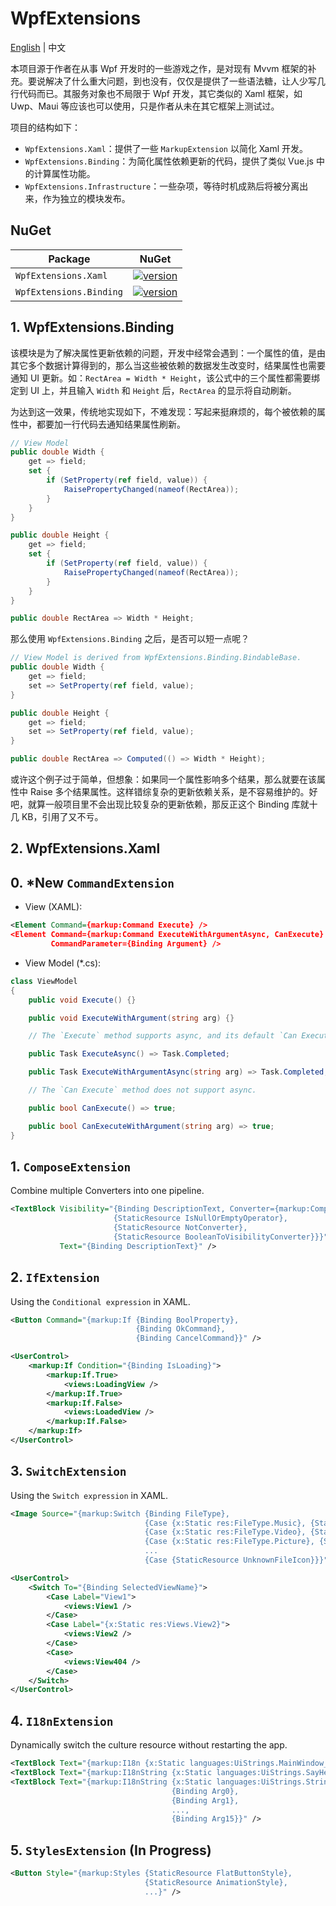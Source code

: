 # WpfExtensions

[English](./README.md) | 中文

本项目源于作者在从事 Wpf 开发时的一些游戏之作，是对现有 Mvvm 框架的补充。要说解决了什么重大问题，到也没有，仅仅是提供了一些语法糖，让人少写几行代码而已。其服务对象也不局限于 Wpf 开发，其它类似的 Xaml 框架，如 Uwp、Maui 等应该也可以使用，只是作者从未在其它框架上测试过。

项目的结构如下：

- `WpfExtensions.Xaml`：提供了一些 `MarkupExtension` 以简化 Xaml 开发。
- `WpfExtensions.Binding`：为简化属性依赖更新的代码，提供了类似 Vue.js 中的计算属性功能。
- `WpfExtensions.Infrastructure`：一些杂项，等待时机成熟后将被分离出来，作为独立的模块发布。

## NuGet

| Package                 | NuGet                                                                                                                   |
| ----------------------- | ----------------------------------------------------------------------------------------------------------------------- |
| `WpfExtensions.Xaml`    | [![version](https://img.shields.io/badge/version-1.2.0-brightgreen)](https://www.nuget.org/packages/WpfExtensions.Xaml) |
| `WpfExtensions.Binding` | [![version](https://img.shields.io/badge/version-0.1.1-orange)](https://www.nuget.org/packages/WpfExtensions.Binding)   |

## 1. WpfExtensions.Binding

该模块是为了解决属性更新依赖的问题，开发中经常会遇到：一个属性的值，是由其它多个数据计算得到的，那么当这些被依赖的数据发生改变时，结果属性也需要通知 UI 更新。如：`RectArea = Width * Height`，该公式中的三个属性都需要绑定到 UI 上，并且输入 `Width` 和 `Height` 后，`RectArea` 的显示将自动刷新。

为达到这一效果，传统地实现如下，不难发现：写起来挺麻烦的，每个被依赖的属性中，都要加一行代码去通知结果属性刷新。

```csharp
// View Model
public double Width {
    get => field;
    set {
        if (SetProperty(ref field, value)) {
            RaisePropertyChanged(nameof(RectArea));
        }
    }
}

public double Height {
    get => field;
    set {
        if (SetProperty(ref field, value)) {
            RaisePropertyChanged(nameof(RectArea));
        }
    }
}

public double RectArea => Width * Height;
```

那么使用 `WpfExtensions.Binding` 之后，是否可以短一点呢？

```csharp
// View Model is derived from WpfExtensions.Binding.BindableBase.
public double Width {
    get => field;
    set => SetProperty(ref field, value);
}

public double Height {
    get => field;
    set => SetProperty(ref field, value);
}

public double RectArea => Computed(() => Width * Height);
```

或许这个例子过于简单，但想象：如果同一个属性影响多个结果，那么就要在该属性中 Raise 多个结果属性。这样错综复杂的更新依赖关系，是不容易维护的。好吧，就算一般项目里不会出现比较复杂的更新依赖，那反正这个 Binding 库就十几 KB，引用了又不亏。

## 2. WpfExtensions.Xaml

## 0. **\*New** `CommandExtension`

- View (XAML):

```xml
<Element Command={markup:Command Execute} />
<Element Command={markup:Command ExecuteWithArgumentAsync, CanExecute}
         CommandParameter={Binding Argument} />
```

- View Model (\*.cs):

```csharp
class ViewModel
{
    public void Execute() {}

    public void ExecuteWithArgument(string arg) {}

    // The `Execute` method supports async, and its default `Can Execute` method will disable the command when it is busy.

    public Task ExecuteAsync() => Task.Completed;

    public Task ExecuteWithArgumentAsync(string arg) => Task.Completed;

    // The `Can Execute` method does not support async.

    public bool CanExecute() => true;

    public bool CanExecuteWithArgument(string arg) => true;
}
```

## 1. `ComposeExtension`

Combine multiple Converters into one pipeline.

```xml
<TextBlock Visibility="{Binding DescriptionText, Converter={markup:Compose
                       {StaticResource IsNullOrEmptyOperator},
                       {StaticResource NotConverter},
                       {StaticResource BooleanToVisibilityConverter}}}"
           Text="{Binding DescriptionText}" />
```

## 2. `IfExtension`

Using the `Conditional expression` in XAML.

```xml
<Button Command="{markup:If {Binding BoolProperty},
                            {Binding OkCommand},
                            {Binding CancelCommand}}" />
```

```xml
<UserControl>
    <markup:If Condition="{Binding IsLoading}">
        <markup:If.True>
            <views:LoadingView />
        </markup:If.True>
        <markup:If.False>
            <views:LoadedView />
        </markup:If.False>
    </markup:If>
</UserControl>
```

## 3. `SwitchExtension`

Using the `Switch expression` in XAML.

```xml
<Image Source="{markup:Switch {Binding FileType},
                              {Case {x:Static res:FileType.Music}, {StaticResource MusicIcon}},
                              {Case {x:Static res:FileType.Video}, {StaticResource VideoIcon}},
                              {Case {x:Static res:FileType.Picture}, {StaticResource PictureIcon}},
                              ...
                              {Case {StaticResource UnknownFileIcon}}}" />
```

```xml
<UserControl>
    <Switch To="{Binding SelectedViewName}">
        <Case Label="View1">
            <views:View1 />
        </Case>
        <Case Label="{x:Static res:Views.View2}">
            <views:View2 />
        </Case>
        <Case>
            <views:View404 />
        </Case>
    </Switch>
</UserControl>
```

## 4. `I18nExtension`

Dynamically switch the culture resource without restarting the app.

```xml
<TextBlock Text="{markup:I18n {x:Static languages:UiStrings.MainWindow_Title}}" />
<TextBlock Text="{markup:I18nString {x:Static languages:UiStrings.SayHello}, {Binding Username}}" />
<TextBlock Text="{markup:I18nString {x:Static languages:UiStrings.StringFormat},
                                    {Binding Arg0},
                                    {Binding Arg1},
                                    ...,
                                    {Binding Arg15}}" />
```

## 5. `StylesExtension` (In Progress)

```xml
<Button Style="{markup:Styles {StaticResource FlatButtonStyle},
                              {StaticResource AnimationStyle},
                              ...}" />
```

